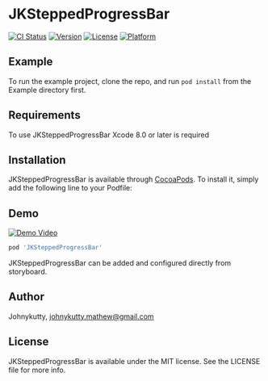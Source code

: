 # JKSteppedProgressBar

[![CI Status](http://img.shields.io/travis/jk/JKSteppedProgressBar.svg?style=flat)](https://travis-ci.org/jk/JKSteppedProgressBar)
[![Version](https://img.shields.io/cocoapods/v/JKSteppedProgressBar.svg?style=flat)](http://cocoapods.org/pods/JKSteppedProgressBar)
[![License](https://img.shields.io/cocoapods/l/JKSteppedProgressBar.svg?style=flat)](http://cocoapods.org/pods/JKSteppedProgressBar)
[![Platform](https://img.shields.io/cocoapods/p/JKSteppedProgressBar.svg?style=flat)](http://cocoapods.org/pods/JKSteppedProgressBar)

## Example

To run the example project, clone the repo, and run `pod install` from the Example directory first.

## Requirements
To use JKSteppedProgressBar Xcode 8.0 or later is required

## Installation
JKSteppedProgressBar is available through [CocoaPods](http://cocoapods.org). To install
it, simply add the following line to your Podfile:

## Demo
[![Demo Video](http://img.youtube.com/vi/gKFrOL7nD6I/0.jpg)](http://www.youtube.com/watch?v=gKFrOL7nD6I)


```ruby
pod 'JKSteppedProgressBar'
```
JKSteppedProgressBar can be added and configured directly from storyboard. 


## Author

Johnykutty, johnykutty.mathew@gmail.com

## License

JKSteppedProgressBar is available under the MIT license. See the LICENSE file for more info.

